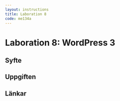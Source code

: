 ```yaml
---
layout: instructions
title: Laboration 8
code: me134a
---
```


# Laboration 8: WordPress 3

## Syfte


## Uppgiften


## Länkar


